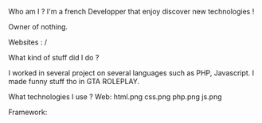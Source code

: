 Who am I ?
I'm a french Developper that enjoy discover new technologies !

Owner of nothing.

Websites :  / 

What kind of stuff did I do ?

I worked in several project on several languages such as PHP, Javascript. I made funny stuff tho in GTA ROLEPLAY.

What technologies I use ?
Web:
html.png css.png php.png js.png 


Framework:

